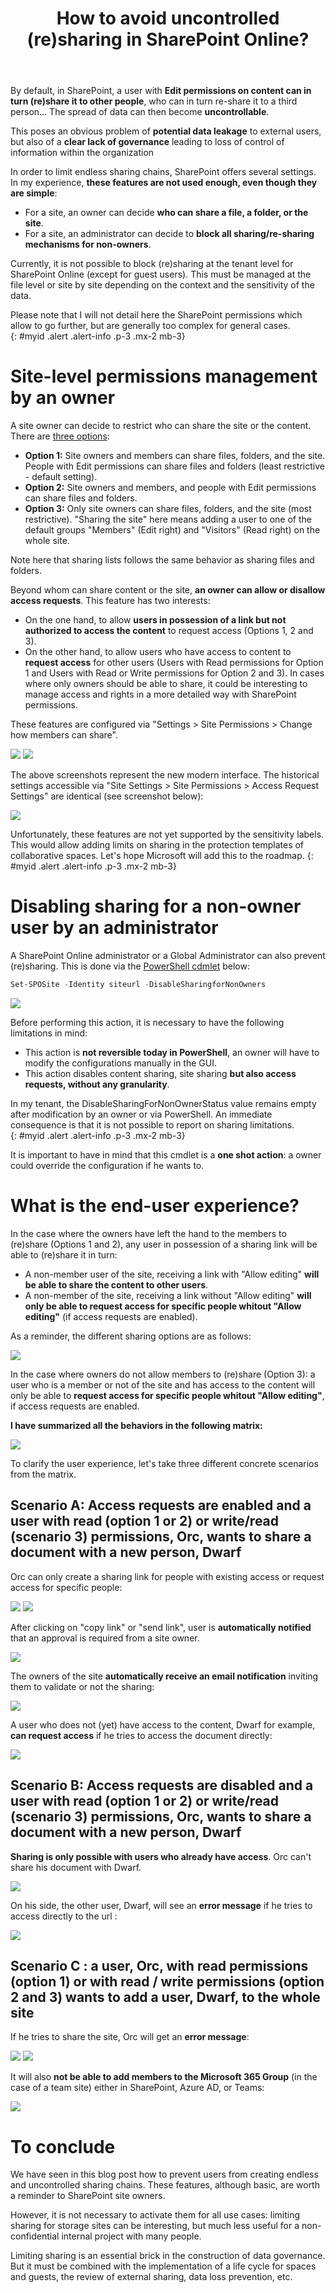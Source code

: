 ﻿---
title: "How to avoid uncontrolled (re)sharing in SharePoint Online?"
subtitle:
excerpt: In the case of long-term consulting or outsourcing assignments (e.g. IT support), it is not uncommon to give an Office 365 user account to allow to communicate and collaborate in the course of their duties. 
tags:
  - Microsoft 365
  - SharePoint Online
  - Sharing
  - Governance
header_img : "./assets/img/posts/2021-09-16_ResharingSharePoint_0.jpg"
---



By default, in SharePoint, a user with **Edit permissions on content can in turn (re)share it to other people**, who can in turn re-share it to a third person... The spread of data can then become **uncontrollable**. 

This poses an obvious problem of **potential data leakage** to external users, but also of a **clear lack of governance** leading to loss of control of information within the organization

In order to limit endless sharing chains, SharePoint offers several settings. In my experience, **these features are not used enough, even though they are simple**:  

- For a site, an owner can decide **who can share a file, a folder, or the site**.
- For a site, an administrator can decide to **block all sharing/re-sharing mechanisms for non-owners**.

Currently, it is not possible to block (re)sharing at the tenant level for SharePoint Online (except for guest users). This must be managed at the file level or site by site depending on the context and the sensitivity of the data.

Please note that I will not detail here the SharePoint permissions which allow to go further, but are generally too complex for general cases.  
{: #myid .alert .alert-info .p-3 .mx-2 mb-3}


# Site-level permissions management by an owner

A site owner can decide to restrict who can share the site or the content. There are [three options](https://support.microsoft.com/en-us/office/set-up-and-manage-access-requests-94b26e0b-2822-49d4-929a-8455698654b3): 
- **Option 1:** Site owners and members can share files, folders, and the site. People with Edit permissions can share files and folders (least restrictive - default setting).
- **Option 2:** Site owners and members, and people with Edit permissions can share files and folders.
- **Option 3:** Only site owners can share files, folders, and the site (most restrictive). 
"Sharing the site" here means adding a user to one of the default groups "Members" (Edit right) and "Visitors" (Read right) on the whole site. 

Note here that sharing lists follows the same behavior as sharing files and folders.


Beyond whom can share content or the site, **an owner can allow or disallow access requests**. This feature has two interests: 
- On the one hand, to allow **users in possession of a link but not authorized to access the content** to request access (Options 1, 2 and 3).
- On the other hand, to allow users who have access to content to **request access** for other users (Users with Read permissions for Option 1 and Users with Read or Write permissions for Option 2 and 3).
In cases where only owners should be able to share, it could be interesting to manage access and rights in a more detailed way with SharePoint permissions. 

These features are configured via "Settings > Site Permissions > Change how members can share".  

<img src="https://thijoubert.github.io/assets/img/posts/2021-09-16_ResharingSharePoint_1.png" >

<img src="https://thijoubert.github.io/assets/img/posts/2021-09-16_ResharingSharePoint_2.png" >

The above screenshots represent the new modern interface. The historical settings accessible via "Site Settings > Site Permissions > Access Request Settings" are identical (see screenshot below):  

<img src="https://thijoubert.github.io/assets/img/posts/2021-09-16_ResharingSharePoint_3.png" >

Unfortunately, these features are not yet supported by the sensitivity labels. This would allow adding limits on sharing in the protection templates of collaborative spaces. Let's hope Microsoft will add this to the roadmap. 
{: #myid .alert .alert-info .p-3 .mx-2 mb-3}


# Disabling sharing for a non-owner user by an administrator

A SharePoint Online administrator or a Global Administrator can also prevent (re)sharing. This is done via the [PowerShell cdmlet](https://docs.microsoft.com/en-us/powershell/module/sharepoint-online/set-sposite?view=sharepoint-ps) below: 

```powershell
Set-SPOSite -Identity siteurl -DisableSharingforNonOwners
```

<img src="https://thijoubert.github.io/assets/img/posts/2021-09-16_ResharingSharePoint_5.png" >

Before performing this action, it is necessary to have the following limitations in mind: 
- This action is **not reversible today in PowerShell**, an owner will have to modify the configurations manually in the GUI.
- This action disables content sharing, site sharing **but also access requests, without any granularity**.

In my tenant, the DisableSharingForNonOwnerStatus value remains empty after modification by an owner or via PowerShell. An immediate consequence is that it is not possible to report on sharing limitations.  
{: #myid .alert .alert-info .p-3 .mx-2 mb-3}

It is important to have in mind that this cmdlet is a **one shot action**: a owner could override the configuration if he wants to. 


# What is the end-user experience?

In the case where the owners have left the hand to the members to (re)share (Options 1 and 2), any user in possession of a sharing link will be able to (re)share it in turn: 
- A non-member user of the site, receiving a link with "Allow editing" **will be able to share the content to other users**.
- A non-member of the site, receiving a link without "Allow editing" **will only be able to request access for specific people whitout "Allow editing"** (if access requests are enabled).


As a reminder, the different sharing options are as follows: 

<img src="https://thijoubert.github.io/assets/img/posts/2021-09-16_ResharingSharePoint_6.png" >

In the case where owners do not allow members to (re)share (Option 3): a user who is a member or not of the site and has access to the content will only be able to **request access for specific people whitout "Allow editing"**, if access requests are enabled. 


**I have summarized all the behaviors in the following matrix:**

<img src="https://thijoubert.github.io/assets/img/posts/2021-09-16_ResharingSharePoint_7.png" >

To clarify the user experience, let's take three different concrete scenarios from the matrix.



## Scenario A: Access requests are enabled and a user with read (option 1 or 2) or write/read (scenario 3) permissions, Orc, wants to share a document with a new person, Dwarf

Orc can only create a sharing link for people with existing access or request access for specific people:

<img src="https://thijoubert.github.io/assets/img/posts/2021-09-16_ResharingSharePoint_8.png" >

<img src="https://thijoubert.github.io/assets/img/posts/2021-09-16_ResharingSharePoint_9.png" >

After clicking on "copy link" or "send link", user is **automatically notified** that an approval is required from a site owner. 

<img src="https://thijoubert.github.io/assets/img/posts/2021-09-16_ResharingSharePoint_10.png" >

The owners of the site **automatically receive an email notification** inviting them to validate or not the sharing:

<img src="https://thijoubert.github.io/assets/img/posts/2021-09-16_ResharingSharePoint_11.png" >

A user who does not (yet) have access to the content, Dwarf for example, **can request access** if he tries to access the document directly:

<img src="https://thijoubert.github.io/assets/img/posts/2021-09-16_ResharingSharePoint_12.png" >




## Scenario B: Access requests are disabled and a user with read (option 1 or 2) or write/read (scenario 3) permissions, Orc, wants to share a document with a new person, Dwarf

**Sharing is only possible with users who already have access**. Orc can't share his document with Dwarf.

<img src="https://thijoubert.github.io/assets/img/posts/2021-09-16_ResharingSharePoint_13.png" >

On his side, the other user, Dwarf, will see an **error message** if he tries to access directly to the url : 

<img src="https://thijoubert.github.io/assets/img/posts/2021-09-16_ResharingSharePoint_14.png" >



## Scenario C : a user, Orc, with read permissions (option 1) or with read / write permissions (option 2 and 3) wants to add a user, Dwarf, to the whole site

If he tries to share the site, Orc will get an **error message**:

<img src="https://thijoubert.github.io/assets/img/posts/2021-09-16_ResharingSharePoint_15.png" >

<img src="https://thijoubert.github.io/assets/img/posts/2021-09-16_ResharingSharePoint_16.png" >

It will also **not be able to add members to the Microsoft 365 Group** (in the case of a team site) either in SharePoint, Azure AD, or Teams: 

<img src="https://thijoubert.github.io/assets/img/posts/2021-09-16_ResharingSharePoint_17.png" >



# To conclude

We have seen in this blog post how to prevent users from creating endless and uncontrolled sharing chains. These features, although basic, are worth a reminder to SharePoint site owners.  

However, it is not necessary to activate them for all use cases: limiting sharing for storage sites can be interesting, but much less useful for a non-confidential internal project with many people.

Limiting sharing is an essential brick in the construction of data governance. But it must be combined with the implementation of a life cycle for spaces and guests, the review of external sharing, data loss prevention, etc. 
